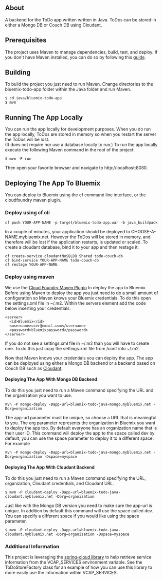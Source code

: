 ## About
A backend for the ToDo app written written in Java.  ToDos can be stored in
either a Mongo DB or Couch DB using Cloudant.  


## Prerequisites

The project uses  Maven to manage dependencies, build, test, and deploy.
If you don't have Maven installed, you can do so by following this
[guide](http://maven.apache.org/download.cgi).

## Building
To build the project you just need to run Maven.  Change directories to the
bluemix-todo-app folder within the Java folder and run Maven.

    $ cd java/bluemix-todo-app
    $ mvn

## Running The App Locally
You can run the app locally for development purposes.  When you do run the app locally,
ToDos are stored in memory so when you restart the server the ToDos will be lost.  
(It does not require nor use a database locally to run.)  To run the app locally execute the
following Maven command in the root of the project.

    $ mvn -P run

Then open your favorite browser and navigate to http://localhost:8080.

## Deploying The App To Bluemix
You can deploy to Bluemix using the cf command line interface, or the cloudfoundry maven plugin.
### Deploy using cf cli

    cf push YOUR-APP-NAME -p target/bluemix-todo-app.war -b java_buildpack

In a couple of minutes, your application should be deployed to CHOOSE-A-NAME.mybluemix.net. However the ToDos will be stored in memory, and therefore will be lost if the application restarts, is updated or scaled. To create a cloudant database, bind it to your app and then restage it:

    cf create-service cloudantNoSQLDB Shared todo-couch-db
    cf bind-service YOUR-APP-NAME todo-couch-db
    cf restage YOUR-APP-NAME


### Deploy using maven
We use the [Cloud Foundry Maven Plugin](https://github.com/cloudfoundry/cf-java-client/tree/master/cloudfoundry-maven-plugin)
to deploy the app to Bluemix.  Before using Maven to deploy the app you just
need to do a small amount of configuration so Maven knows your Bluemix credentials.  To do this
open the settings.xml file in ~/.m2.  Within the servers element add the code below
inserting your credentials.

    <server>
      <id>Bluemix</id>
      <username>user@email.com</username>
      <password>bluemixpassword</password>
    </server>

If you do not see a settings.xml file in ~/.m2 than you will have to create one.
To do this just copy the settings.xml file from <maven install dir>/conf into ~/.m2.

Now that Maven knows your credentials you can deploy the app.  The app can be
deployed using either a Mongo DB backend or a backend based on Couch DB such as
[Cloudant](https://cloudant.com/).

#### Deploying The App With Mongo DB Backend

To do this you just need to run a Maven command specifying the URL and the
organization you want to use.

    mvn -P mongo-deploy -Dapp-url=bluemix-todo-java-mongo.mybluemix.net -Dorg=organization

The app-url parameter must be unique, so choose a URL that is meaningful to you.  The org
parameter represents the organization in Bluemix you want to deploy the app too.  By default
everyone has an organization name that is their user ID.  This command will deploy the app
to the space called dev by default, you can use the space parameter to deploy it to a different
space.  For example

    mvn -P mongo-deploy -Dapp-url=bluemix-todo-java-mongo.mybluemix.net -Dorg=organization -Dspace=myspace

#### Deploying The App With Cloudant Backend

To do this you just need to run a Maven command specifying the URL, organization, Cloudant
credentials, and Cloudant URL.

    $ mvn -P cloudant-deploy -Dapp-url=bluemix-todo-java-cloudant.mybluemix.net -Dorg=organization

Just like with the Mongo DB version you need to make sure the app-url is unique.  In addition
by default this command will use the space called dev.  You can specify a different space if
you would like using the space parameter.

    $ mvn -P cloudant-deploy -Dapp-url=bluemix-todo-java-cloudant.mybluemix.net -Dorg=organization -Dspace=myspace

### Additional Information

This project is leveraging the [spring-cloud library](https://github.com/spring-projects/spring-cloud)
to help retrieve service information from the VCAP_SERVICES environment variable.  See the ToDoStoreFactory
class for an example of how you can use this library to more easily use the information within VCAP_SERVICES.

